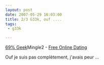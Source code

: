 ```yaml
---
layout: post
date: 2007-05-29 16:03:00
title: 2/3 G33k, ouf ....
tags:
 - g33k

---
```


[69% Geek](http://mingle2.com/geek-quiz)Mingle2 - [Free Online Dating](http://mingle2.com/)

Ouf je suis pas complètement, j'avais peur ...

